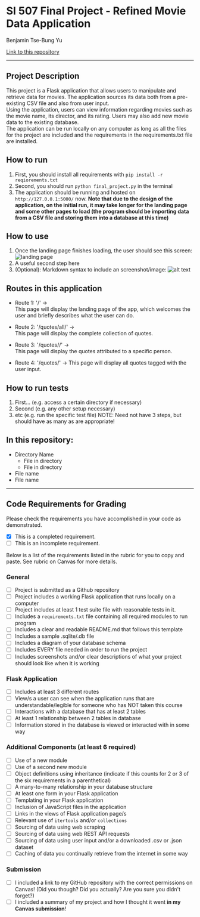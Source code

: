 # SI 507 Final Project - Refined Movie Data Application

Benjamin Tse-Bung Yu

[Link to this repository](https://github.com/Bezluin/SI507_final_project)

---

## Project Description

This project is a Flask application that allows users to manipulate and retrieve data for movies. The application sources its data both from a pre-existing CSV file and also from
user input.  
Using the application, users can view information regarding movies such as the movie name, its director, and its rating. Users may also add new movie data to the existing database.  
The application can be run locally on any computer as long as all the files for the project are included and the requirements in the requirements.txt file are installed.

## How to run

1. First, you should install all requirements with `pip install -r reqiorements.txt`
2. Second, you should run `python final_project.py` in the terminal
3. The application should be running and hosted on ` http://127.0.0.1:5000/` now. **Note that due to the design of the application, on the initial run, it may take longer for the
landing page and some other pages to load (the program should be importing data from a CSV file and storing them into a database at this time)**

## How to use

1. Once the landing page finishes loading, the user should see this screen: ![landing page](landingpage.png)
2. A useful second step here
3. (Optional): Markdown syntax to include an screenshot/image: ![alt text](image.jpg)

## Routes in this application
- Route 1: '/'   →   
  This page will display the landing page of the app, which welcomes the user and briefly describes what the user can do.

- Route 2: '/quotes/all/'  →   
  This page will display the complete collection of quotes.

- Route 3: '/quotes/<author>/'  →   
  This page will display the quotes attributed to a specific person.

- Route 4: '/quotes/<tag>'  →
   This page will display all quotes tagged with the user input.  

## How to run tests
1. First... (e.g. access a certain directory if necessary)
2. Second (e.g. any other setup necessary)
3. etc (e.g. run the specific test file)
NOTE: Need not have 3 steps, but should have as many as are appropriate!

## In this repository:
- Directory Name
  - File in directory
  - File in directory
- File name
- File name

---
## Code Requirements for Grading
Please check the requirements you have accomplished in your code as demonstrated.
- [x] This is a completed requirement.
- [ ] This is an incomplete requirement.

Below is a list of the requirements listed in the rubric for you to copy and paste.  See rubric on Canvas for more details.

### General
- [ ] Project is submitted as a Github repository
- [ ] Project includes a working Flask application that runs locally on a computer
- [ ] Project includes at least 1 test suite file with reasonable tests in it.
- [ ] Includes a `requirements.txt` file containing all required modules to run program
- [ ] Includes a clear and readable README.md that follows this template
- [ ] Includes a sample .sqlite/.db file
- [ ] Includes a diagram of your database schema
- [ ] Includes EVERY file needed in order to run the project
- [ ] Includes screenshots and/or clear descriptions of what your project should look like when it is working

### Flask Application
- [ ] Includes at least 3 different routes
- [ ] View/s a user can see when the application runs that are understandable/legible for someone who has NOT taken this course
- [ ] Interactions with a database that has at least 2 tables
- [ ] At least 1 relationship between 2 tables in database
- [ ] Information stored in the database is viewed or interacted with in some way

### Additional Components (at least 6 required)
- [ ] Use of a new module
- [ ] Use of a second new module
- [ ] Object definitions using inheritance (indicate if this counts for 2 or 3 of the six requirements in a parenthetical)
- [ ] A many-to-many relationship in your database structure
- [ ] At least one form in your Flask application
- [ ] Templating in your Flask application
- [ ] Inclusion of JavaScript files in the application
- [ ] Links in the views of Flask application page/s
- [ ] Relevant use of `itertools` and/or `collections`
- [ ] Sourcing of data using web scraping
- [ ] Sourcing of data using web REST API requests
- [ ] Sourcing of data using user input and/or a downloaded .csv or .json dataset
- [ ] Caching of data you continually retrieve from the internet in some way

### Submission
- [ ] I included a link to my GitHub repository with the correct permissions on Canvas! (Did you though? Did you actually? Are you sure you didn't forget?)
- [ ] I included a summary of my project and how I thought it went **in my Canvas submission**!
